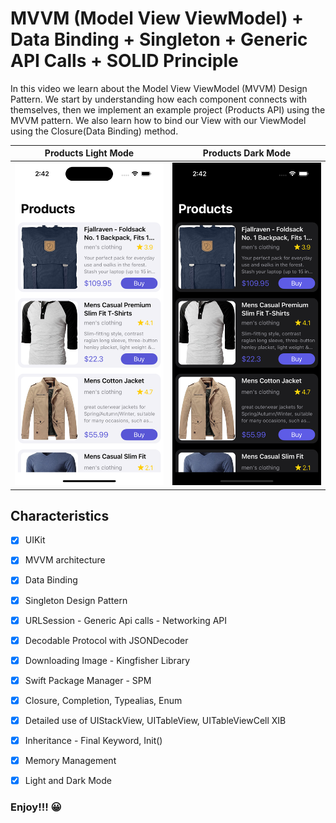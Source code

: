# MVVM (Model View ViewModel) + Data Binding + Singleton + Generic API Calls + SOLID Principle

In this video we learn about the Model View ViewModel (MVVM) Design Pattern.
We start by understanding how each component connects with themselves, then we implement an example project (Products API) using the MVVM pattern.
We also learn how to bind our View with our ViewModel using the Closure(Data Binding) method.

Products Light Mode    |  Products Dark Mode
:-------------------------:|:-------------------------:
<img alt="Products List" src="Screenshots/product_light.png">|<img alt="Products list" src="Screenshots/product_dark.png">

## Characteristics

- [x] UIKit
- [x] MVVM architecture
- [x] Data Binding
- [x] Singleton Design Pattern
- [x] URLSession - Generic Api calls - Networking API
- [x] Decodable Protocol with JSONDecoder
- [x] Downloading Image - Kingfisher Library
- [x] Swift Package Manager - SPM
- [x] Closure, Completion, Typealias, Enum
- [x] Detailed use of UIStackView, UITableView, UITableViewCell XIB
- [x] Inheritance - Final Keyword, Init()
- [x] Memory Management
- [x] Light and Dark Mode




### Enjoy!!! 😀

